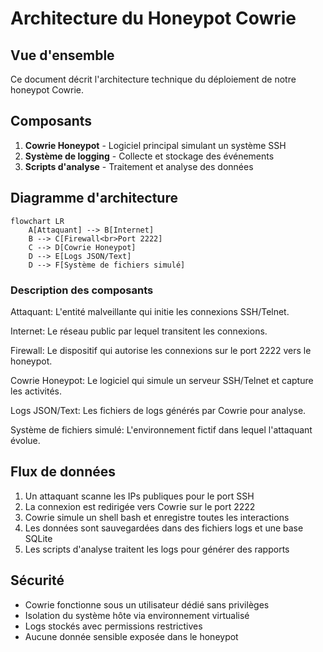 
# Architecture du Honeypot Cowrie

## Vue d'ensemble
Ce document décrit l'architecture technique du déploiement de notre honeypot Cowrie.

## Composants
1. **Cowrie Honeypot** - Logiciel principal simulant un système SSH
2. **Système de logging** - Collecte et stockage des événements
3. **Scripts d'analyse** - Traitement et analyse des données

## Diagramme d'architecture
```mermaid
flowchart LR
    A[Attaquant] --> B[Internet]
    B --> C[Firewall<br>Port 2222]
    C --> D[Cowrie Honeypot]
    D --> E[Logs JSON/Text]
    D --> F[Système de fichiers simulé]
```
### Description des composants
Attaquant: L'entité malveillante qui initie les connexions SSH/Telnet.

Internet: Le réseau public par lequel transitent les connexions.

Firewall: Le dispositif qui autorise les connexions sur le port 2222 vers le honeypot.

Cowrie Honeypot: Le logiciel qui simule un serveur SSH/Telnet et capture les activités.

Logs JSON/Text: Les fichiers de logs générés par Cowrie pour analyse.

Système de fichiers simulé: L'environnement fictif dans lequel l'attaquant évolue.

## Flux de données
1. Un attaquant scanne les IPs publiques pour le port SSH
2. La connexion est redirigée vers Cowrie sur le port 2222
3. Cowrie simule un shell bash et enregistre toutes les interactions
4. Les données sont sauvegardées dans des fichiers logs et une base SQLite
5. Les scripts d'analyse traitent les logs pour générer des rapports

## Sécurité
- Cowrie fonctionne sous un utilisateur dédié sans privilèges
- Isolation du système hôte via environnement virtualisé
- Logs stockés avec permissions restrictives
- Aucune donnée sensible exposée dans le honeypot
